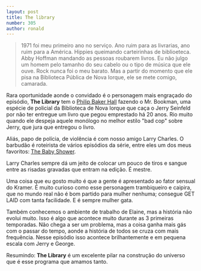 ```yaml
---
layout: post
title: The library
number: 305
author: ronald
---
```


> 1971 foi meu primeiro ano no serviço. Ano ruim para as livrarias, ano ruim para a América. Hippies queimando carteirinhas de biblioeteca. Abby Hoffman mandando as pessoas roubarem livros. Eu não julgo um homem pelo tamanho do seu cabelo ou o tipo de música que ele ouve. Rock nunca foi o meu barato. Mas a partir do momento que ele pisa na Biblioteca Pública de Nova Iorque, ele se mete comigo, camarada.

Rara oportunidade aonde o convidado é o personagem mais engraçado do episódio, **The Library** tem o <a title="Philip Baker Hall" href="http://www.imdb.com/name/nm0001311/">Philip Baker Hall</a> fazendo o Mr. Bookman, uma espécie de policial da Biblioteca de Nova Iorque que caça o Jerry Seinfeld por não ter entregue um livro que pegou emprestado há 20 anos. Rio muito quando ele despeja aquele monólogo no melhor estilo "bad cop" sobre Jerry, que jura que entregou o livro.

Aliás, papo de polícia, de violência é com nosso amigo Larry Charles. O barbudão é roteirista de vários episódios da série, entre eles um dos meus favoritos: <a title="The baby shower" href="http://movimentoseinfeld.com.br/the-baby-shower.html">The Baby Shower</a>.

Larry Charles sempre dá um jeito de colocar um pouco de tiros e sangue entre as risadas gravadas que entram na edição. É mestre.

Uma coisa que eu gosto muito é que a gente é apresentado ao fator sensual do Kramer. É muito curioso como esse personagem trambiqueiro e caipira, que no mundo real não é bom partido para mulher nenhuma; consegue GET LAID com tanta facilidade. E é sempre mulher gata.

Também conhecemos o ambiente de trabalho de Elaine, mas a história não evolui muito. Isso é algo que acontece muito durante as 3 primeiras temporadas. Não chega a ser um problema, mas a coisa ganha mais gás com o passar do tempo, aonde a história de todos se cruza com mais frequência. Nesse episódio isso acontece brilhantemente e em pequena escala com Jerry e George.

Resumindo: **The Library** é um excelente pilar na construção do universo que é esse programa que amamos tanto.